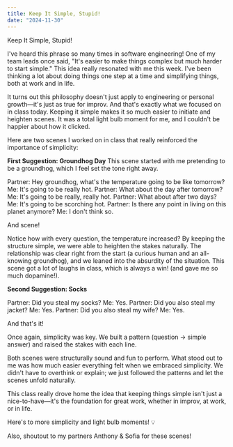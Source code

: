 ```yaml
---
title: Keep It Simple, Stupid!
date: "2024-11-30"
---
```


Keep It Simple, Stupid!

I've heard this phrase so many times in software engineering! One of my team leads once said, "It's easier to make things complex but much harder to start simple." This idea really resonated with me this week. I've been thinking a lot about doing things one step at a time and simplifying things, both at work and in life.

It turns out this philosophy doesn't just apply to engineering or personal growth—it's just as true for improv. And that's exactly what we focused on in class today. Keeping it simple makes it so much easier to initiate and heighten scenes. It was a total light bulb moment for me, and I couldn't be happier about how it clicked.

Here are two scenes I worked on in class that really reinforced the importance of simplicity:

**First Suggestion: Groundhog Day**
This scene started with me pretending to be a groundhog, which I feel set the tone right away.

Partner: Hey groundhog, what's the temperature going to be like tomorrow?
Me: It's going to be really hot.
Partner: What about the day after tomorrow?
Me: It's going to be really, really hot.
Partner: What about after two days?
Me: It's going to be scorching hot.
Partner: Is there any point in living on this planet anymore?
Me: I don't think so.

And scene!

Notice how with every question, the temperature increased? By keeping the structure simple, we were able to heighten the stakes naturally. The relationship was clear right from the start (a curious human and an all-knowing groundhog), and we leaned into the absurdity of the situation. This scene got a lot of laughs in class, which is always a win! (and gave me so much dopamine!).

**Second Suggestion: Socks**

Partner: Did you steal my socks?
Me: Yes.
Partner: Did you also steal my jacket?
Me: Yes.
Partner: Did you also steal my wife?
Me: Yes.

And that's it!

Once again, simplicity was key. We built a pattern (question -> simple answer) and raised the stakes with each line. 

Both scenes were structurally sound and fun to perform. What stood out to me was how much easier everything felt when we embraced simplicity. We didn't have to overthink or explain; we just followed the patterns and let the scenes unfold naturally.

This class really drove home the idea that keeping things simple isn't just a nice-to-have—it's the foundation for great work, whether in improv, at work, or in life.

Here's to more simplicity and light bulb moments! 💡

Also, shoutout to my partners Anthony & Sofia for these scenes!
